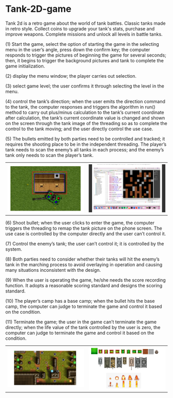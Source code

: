 # Tank-2D-game
Tank 2d is a retro game about the world of tank battles. Classic tanks made in retro style. Collect coins to upgrade your tank's stats, purchase and improve weapons. Complete missions and unlock all levels in battle tanks.
<p>(1) Start the game, select the option of starting the game in the selecting menu in the user’s angle, press down the confirm key; the computer responds to trigger the pictures of beginning the game for several seconds; then, it begins to trigger the background pictures and tank to complete the game initialization.</p>
<p>(2) display the menu window; the player carries out selection.</p>
<p>(3) select game level; the user confirms it through selecting the level in the menu.</p>
<p>(4) control the tank’s direction; when the user emits the direction command to the tank, the computer responses and triggers the algorithm in run() method to carry out plus/minus calculation to the tank’s current coordinate after calculation, the tank’s current coordinate value is changed and shown on the screen through the tank image of the threading so as to complete the control to the tank moving; and the user directly control the use case.</p>
<p>(5) The bullets emitted by both parties need to be controlled and tracked; it requires the shooting place to be in the independent threading. The player’s tank needs to scan the enemy’s all tanks in each process; and the enemy’s tank only needs to scan the player’s tank.</p>
<table>
<tr>
<td><img src="imagess/image1.png" width="500"></td>
<td><img src="imagess/image5.png" width="500"></td>
</tr>
</table>
<p>(6) Shoot bullet; when the user clicks to enter the game, the computer triggers the threading to remap the tank picture on the phone screen. The use case is controlled by the computer directly and the user can’t control it.</p>
<p>(7) Control the enemy’s tank; the user can’t control it; it is controlled by the system.</p>
<p>(8) Both parties need to consider whether their tanks will hit the enemy’s tank in the marching process to avoid overlaying in operation and causing many situations inconsistent with the design.</p>
<p>(9) When the user is operating the game, he/she needs the score recording function. It adopts a reasonable scoring standard and designs the scoring standard.</p>
<p>(10) The player’s camp has a base camp; when the bullet hits the base camp, the computer can judge to terminate the game and control it based on the condition.</p>
<p>(11) Terminate the game; the user in the game can’t terminate the game directly; when the life value of the tank controlled by the user is zero, the computer can judge to terminate the game and control it based on the condition.</p>


<table>
<tr>
<td><img src="imagess/image3.png" width="500"></td>
<td><img src="imagess/image4.png" width="500"></td>
</tr>
</table>
